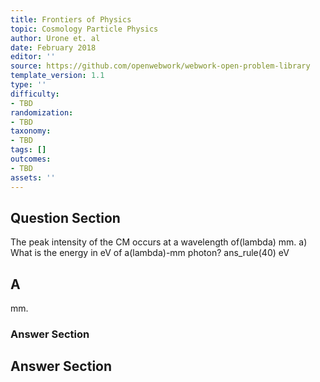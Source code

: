 ```yaml
---
title: Frontiers of Physics
topic: Cosmology Particle Physics
author: Urone et. al
date: February 2018
editor: ''
source: https://github.com/openwebwork/webwork-open-problem-library
template_version: 1.1
type: ''
difficulty:
- TBD
randomization:
- TBD
taxonomy:
- TBD
tags: []
outcomes:
- TBD
assets: ''
---
```


## Question Section 

The peak intensity of the CM occurs at a wavelength of(lambda) mm. 
a) What is the energy in eV of a(lambda)-mm photon? 
ans_rule(40) eV

## A
mm. 
### Answer Section


## Answer Section

